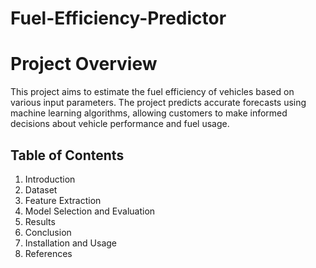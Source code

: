 # Fuel-Efficiency-Predictor
# Project Overview
This project aims to estimate the fuel efficiency of vehicles based on various input parameters. The project predicts accurate forecasts using machine learning algorithms, allowing customers to make informed decisions about vehicle performance and fuel usage.
## Table of Contents
1. Introduction
2. Dataset
3. Feature Extraction
4. Model Selection and Evaluation
6. Results
7. Conclusion
8. Installation and Usage
9. References
